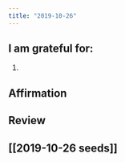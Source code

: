 ```yaml
---
title: "2019-10-26"
---
```

## I am grateful for:
1. 

## Affirmation

## Review



## [[2019-10-26 seeds]]
